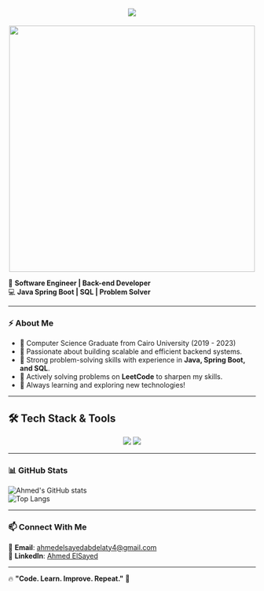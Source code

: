 <h1 align="center">
    <img src="https://readme-typing-svg.herokuapp.com/?font=Inter&size=48&center=true&vCenter=true&width=500&height=70&color=FF5733&duration=4000&lines=Hello+World!+🌍;+I'm+Ahmed+El+sayed!;" />
</h1>

<p align="center">
  <img src="https://media.giphy.com/media/ZVik7pBtu9dNS/giphy.gif" width="500">
</p>



🚀 **Software Engineer | Back-end Developer**  
💻 **Java Spring Boot | SQL | Problem Solver**  

---

### ⚡ About Me
- 🔹 Computer Science Graduate from Cairo University (2019 - 2023)
- 🔹 Passionate about building scalable and efficient backend systems.  
- 🔹 Strong problem-solving skills with experience in **Java, Spring Boot, and SQL**.  
- 🔹 Actively solving problems on **LeetCode** to sharpen my skills.  
- 🔹 Always learning and exploring new technologies!  

---

## 🛠️ Tech Stack & Tools

<p align="center">
  <img src="https://skillicons.dev/icons?i=java,spring,github,mysql,mongodb,postgres,mysql,django,cs" />
  <img src="https://skillicons.dev/icons?i=html,css,cpp,js,docker,postman,kubernetes" />
</p>

---
### 📊 GitHub Stats  
![Ahmed's GitHub stats](https://github-readme-stats.vercel.app/api?username=Ahmedelsayed247&show_icons=true&theme=radical)  
![Top Langs](https://github-readme-stats.vercel.app/api/top-langs/?username=Ahmedelsayed247&layout=compact&theme=dark)  

---

### 📫 Connect With Me  
📩 **Email**: [ahmedelsayedabdelaty4@gmail.com](mailto:ahmedelsayedabdelaty4@gmail.com)  
💼 **LinkedIn**: [Ahmed ElSayed](https://www.linkedin.com/in/ahmed-el-sayed-776a28233/)

---

🔥 **"Code. Learn. Improve. Repeat."** 🚀  
